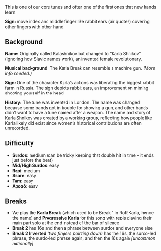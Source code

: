 This is one of our core tunes and often one of the first ones that new bands learn.

**Sign:** move index and middle finger like rabbit ears (air quotes) covering other fingers with other hand

## Background

**Name:** Originally called Kalashnikov but changed to “Karla Shnikov” (ignoring how Slavic names work), an invented female revolutionary.

**Musical background:** The Karla Break can resemble a machine gun. *(More info needed.)*

**Sign:** One of the character Karla’s actions was liberating the biggest rabbit farm in Russia. The sign depicts rabbit ears, an improvement on miming shooting yourself in the head.

**History:** The tune was invented in London. The name was changed because some bands got in trouble for showing a gun, and other bands didn’t want to have a tune named after a weapon. The name and story of Karla Shnikov was created by a working group, reflecting how people like Karla likely did exist since women’s historical contributions are often unrecorded.

## Difficulty

* **Surdos**: medium (can be tricky keeping that double hit in time – it ends just before the beat)
* **Mid/High Surdos**: easy
* **Repi**: medium
* **Snare**: easy
* **Tam**: easy
* **Agogô**: easy

## Breaks

* We play the **Karla Break** (which used to be Break 1 in RoR Karla, hence the name) and **Progressive Karla** for this song with repis playing their main part solo at the end instead of the bar of silence
* **Break 2** has 16s and then a phrase between surdos and everyone else
* **Break 2 Inverted** *(two fingers pointing down)* has the 16s, the surdo-led phrase, the surdo-led phrase again, and then the 16s again _\[uncommon nationally\]_
